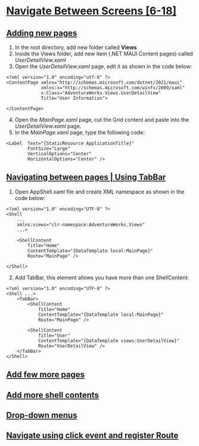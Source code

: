 # [Navigate Between Screens [6-18]](https://youtu.be/1FI3fAe1bBA?si=EgCgLv9-DcDaEnsm)

## [Adding new pages](https://youtu.be/1FI3fAe1bBA?t=71)

1. In the root directory, add new folder called **Views**
2. Inside the Views folder, add new item (.NET MAUI Content pages) called *UserDetailView.xaml*
3. Open the *UserDetailView.xaml* page, edit it as shown in the code below:

```
<?xml version="1.0" encoding="utf-8" ?>
<ContentPage xmlns="http://schemas.microsoft.com/dotnet/2021/maui"
             xmlns:x="http://schemas.microsoft.com/winfx/2009/xaml"
             x:Class="AdventureWorks.Views.UserDetailView"
             Title="User Information">
        
</ContentPage>
```

4. Open the *MainPage.xaml* page, cut the Grid content and paste into the *UserDetailView.xaml* page.
5. In the *MainPage.xaml* page, type the following code:

```
<Label  Text="{StaticResource ApplicationTitle}"
        FontSize="Large"
        VerticalOptions="Center"
        HorizontalOptions="Center" />
```

## [Navigating between pages | Using TabBar](https://youtu.be/1FI3fAe1bBA?t=242)

1. Open AppShell.xaml file and create XML namespace as shown in the code below:

```
<?xml version="1.0" encoding="UTF-8" ?>
<Shell
    ...
    xmlns:views="clr-namespace:AdventureWorks.Views"
    ...>

    <ShellContent
        Title="Home"
        ContentTemplate="{DataTemplate local:MainPage}"
        Route="MainPage" />

</Shell>
```

2. Add TabBar, this element allows you have more than one ShellContent:

```
<?xml version="1.0" encoding="UTF-8" ?>
<Shell ...>
    <TabBar>
        <ShellContent
            Title="Home"
            ContentTemplate="{DataTemplate local:MainPage}"
            Route="MainPage" />

        <ShellContent
            Title="User"
            ContentTemplate="{DataTemplate views:UserDetailView}"
            Route="UserDetailView" />
    </TabBar>
</Shell>
```

## [Add few more pages](https://youtu.be/1FI3fAe1bBA?t=532)
## [Add more shell contents](https://youtu.be/1FI3fAe1bBA?t=572)
## [Drop-down menus](https://youtu.be/1FI3fAe1bBA?t=647)
## [Navigate using click event and register Route](https://youtu.be/1FI3fAe1bBA?t=781)